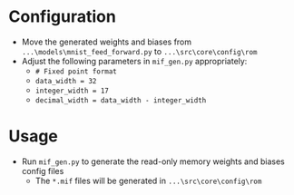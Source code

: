 # Configuration
- Move the generated weights and biases from `...\models\mnist_feed_forward.py` to `...\src\core\config\rom`
- Adjust the following parameters in `mif_gen.py` appropriately:
    - `# Fixed point format`
    - `data_width = 32`
    - `integer_width = 17`
    - `decimal_width = data_width - integer_width`

# Usage
- Run `mif_gen.py` to generate the read-only memory weights and biases config files
    - The `*.mif` files will be generated in `...\src\core\config\rom`